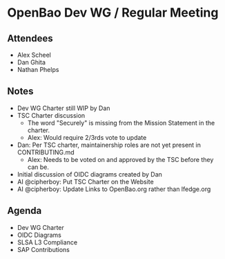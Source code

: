 # OpenBao Dev WG / Regular Meeting

## Attendees

 - Alex Scheel
 - Dan Ghita
 - Nathan Phelps

## Notes

 - Dev WG Charter still WIP by Dan
 - TSC Charter discussion
   - The word "Securely" is missing from the Mission Statement in the charter.
   - Alex: Would require 2/3rds vote to update
 - Dan: Per TSC charter, maintainership roles are not yet present in CONTRIBUTING.md
   - Alex: Needs to be voted on and approved by the TSC before they can be.
 - Initial discussion of OIDC diagrams created by Dan
 - AI @cipherboy: Put TSC Charter on the Website
 - AI @cipherboy: Update Links to OpenBao.org rather than lfedge.org

## Agenda

 - Dev WG Charter
 - OIDC Diagrams
 - SLSA L3 Compliance
 - SAP Contributions
